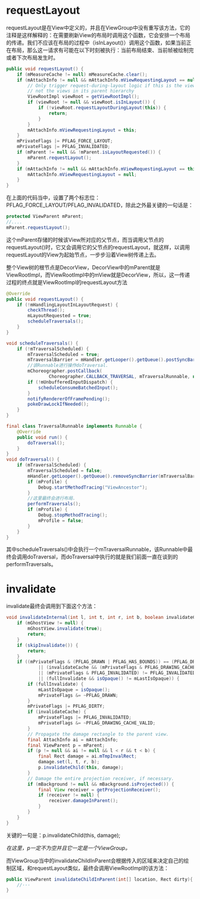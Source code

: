 # requestLayout
requestLayout是在View中定义的，并且在ViewGroup中没有重写该方法，它的注释是这样解释的：在需要刷新View的布局时调用这个函数，它会安排一个布局的传递。我们不应该在布局的过程中（isInLayout()）调用这个函数，如果当前正在布局，那么这一请求有可能在以下时刻被执行：当前布局结束、当前帧被绘制完或者下次布局发生时。
```java
public void requestLayout() {
    if (mMeasureCache != null) mMeasureCache.clear();
    if (mAttachInfo != null && mAttachInfo.mViewRequestingLayout == null) {
        // Only trigger request-during-layout logic if this is the view requesting it,
        // not the views in its parent hierarchy
        ViewRootImpl viewRoot = getViewRootImpl();
        if (viewRoot != null && viewRoot.isInLayout()) {
            if (!viewRoot.requestLayoutDuringLayout(this)) {
                return;
            }
        }
        mAttachInfo.mViewRequestingLayout = this;
    }
    mPrivateFlags |= PFLAG_FORCE_LAYOUT;
    mPrivateFlags |= PFLAG_INVALIDATED;
    if (mParent != null && !mParent.isLayoutRequested()) {
        mParent.requestLayout();
    }
    if (mAttachInfo != null && mAttachInfo.mViewRequestingLayout == this) {
        mAttachInfo.mViewRequestingLayout = null;
    }
}
```
在上面的代码当中，设置了两个标志位：PFLAG_FORCE_LAYOUT/PFLAG_INVALIDATED，除此之外最关键的一句话是：
```java
protected ViewParent mParent;
//....
mParent.requestLayout();
```
这个mParent存储的时候该View所对应的父节点，而当调用父节点的requestLayout()时，它又会调用它的父节点的requestLayout，就这样，以调用requestLayout的View为起始节点，一步步沿着View树传递上去。

整个View树的根节点是DecorView，DecorView中的mParent就是ViewRootImpl，而ViewRootImpl中的mView就是DecorView，所以，这一传递过程的终点就是ViewRootImpl的requestLayout方法
```java
@Override
public void requestLayout() {
    if (!mHandlingLayoutInLayoutRequest) {
        checkThread();
        mLayoutRequested = true;
        scheduleTraversals();
    }
}

void scheduleTraversals() {
    if (!mTraversalScheduled) {
        mTraversalScheduled = true;
        mTraversalBarrier = mHandler.getLooper().getQueue().postSyncBarrier();
        //该Runnable进行操作doTraversal.
        mChoreographer.postCallback(
                Choreographer.CALLBACK_TRAVERSAL, mTraversalRunnable, null);
        if (!mUnbufferedInputDispatch) {
            scheduleConsumeBatchedInput();
        }
        notifyRendererOfFramePending();
        pokeDrawLockIfNeeded();
    }
}

final class TraversalRunnable implements Runnable {
    @Override
    public void run() {
        doTraversal();
    }
}
void doTraversal() {
    if (mTraversalScheduled) {
        mTraversalScheduled = false;
        mHandler.getLooper().getQueue().removeSyncBarrier(mTraversalBarrier);
        if (mProfile) {
            Debug.startMethodTracing("ViewAncestor");
        }
        //这里最终会进行布局.
        performTraversals();
        if (mProfile) {
            Debug.stopMethodTracing();
            mProfile = false;
        }
    }
}
```
其中scheduleTraversals()中会执行一个mTraversalRunnable，该Runnable中最终会调用doTraversal，而doTraversal中执行的就是我们前面一直在谈到的performTraversals。


# invalidate
invalidate最终会调用到下面这个方法：
```java
void invalidateInternal(int l, int t, int r, int b, boolean invalidateCache,boolean fullInvalidate) {
    if (mGhostView != null) {
        mGhostView.invalidate(true);
        return;
    }
    if (skipInvalidate()) {
        return;
    }
    if ((mPrivateFlags & (PFLAG_DRAWN | PFLAG_HAS_BOUNDS)) == (PFLAG_DRAWN | PFLAG_HAS_BOUNDS)
            || (invalidateCache && (mPrivateFlags & PFLAG_DRAWING_CACHE_VALID) == PFLAG_DRAWING_CACHE_VALID)
            || (mPrivateFlags & PFLAG_INVALIDATED) != PFLAG_INVALIDATED
            || (fullInvalidate && isOpaque() != mLastIsOpaque)) {
        if (fullInvalidate) {
            mLastIsOpaque = isOpaque();
            mPrivateFlags &= ~PFLAG_DRAWN;
        }
        mPrivateFlags |= PFLAG_DIRTY;
        if (invalidateCache) {
            mPrivateFlags |= PFLAG_INVALIDATED;
            mPrivateFlags &= ~PFLAG_DRAWING_CACHE_VALID;
        }
        // Propagate the damage rectangle to the parent view.
        final AttachInfo ai = mAttachInfo;
        final ViewParent p = mParent;
        if (p != null && ai != null && l < r && t < b) {
            final Rect damage = ai.mTmpInvalRect;
            damage.set(l, t, r, b);
            p.invalidateChild(this, damage);
        }
        // Damage the entire projection receiver, if necessary.
        if (mBackground != null && mBackground.isProjected()) {
            final View receiver = getProjectionReceiver();
            if (receiver != null) {
                receiver.damageInParent();
            }
        }
    }
}
```
关键的一句是：p.invalidateChild(this, damage);

*在这里，p一定不为空并且它一定是一个ViewGroup。*

而ViewGroup当中的invalidateChildInParent会根据传入的区域来决定自己的绘制区域，和requestLayout类似，最终会调用ViewRootImpl的该方法：
```java
public ViewParent invalidateChildInParent(int[] location, Rect dirty){
    //···
}
```
